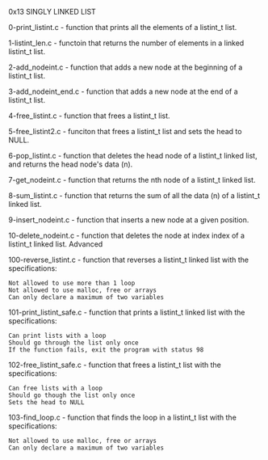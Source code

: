 0x13
SINGLY LINKED LIST

0-print_listint.c - function that prints all the elements of a listint_t list.

1-listint_len.c - functoin that returns the number of elements in a linked listint_t list.

2-add_nodeint.c - function that adds a new node at the beginning of a listint_t list.

3-add_nodeint_end.c - function that adds a new node at the end of a listint_t list.

4-free_listint.c - function that frees a listint_t list.

5-free_listint2.c - funciton that frees a listint_t list and sets the head to NULL.

6-pop_listint.c - function that deletes the head node of a listint_t linked list, and returns the head node's data (n).

7-get_nodeint.c - function that returns the nth node of a listint_t linked list.

8-sum_listint.c - function that returns the sum of all the data (n) of a listint_t linked list.

9-insert_nodeint.c - function that inserts a new node at a given position.

10-delete_nodeint.c - function that deletes the node at index index of a listint_t linked list.
Advanced

100-reverse_listint.c - function that reverses a listint_t linked list with the specifications:

    Not allowed to use more than 1 loop
    Not allowed to use malloc, free or arrays
    Can only declare a maximum of two variables

101-print_listint_safe.c - function that prints a listint_t linked list with the specifications:

    Can print lists with a loop
    Should go through the list only once
    If the function fails, exit the program with status 98

102-free_listint_safe.c - function that frees a listint_t list with the specifications:

    Can free lists with a loop
    Should go though the list only once
    Sets the head to NULL

103-find_loop.c - function that finds the loop in a listint_t list with the specifications:

    Not allowed to use malloc, free or arrays
    Can only declare a maximum of two variables
